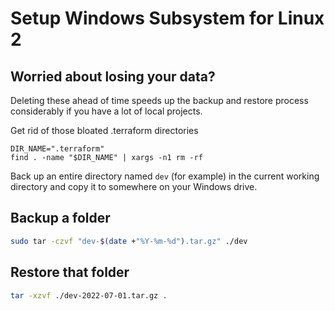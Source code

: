 # Setup Windows Subsystem for Linux 2

## Worried about losing your data?

Deleting these ahead of time speeds up the backup and restore process considerably if you have a lot of local projects.

Get rid of those bloated .terraform directories
```
DIR_NAME=".terraform"
find . -name "$DIR_NAME" | xargs -n1 rm -rf
```

Back up an entire directory named `dev` (for example) in the current working directory and copy it to somewhere on your Windows drive.

## Backup a folder

```bash
sudo tar -czvf "dev-$(date +"%Y-%m-%d").tar.gz" ./dev
```

## Restore that folder
```bash
tar -xzvf ./dev-2022-07-01.tar.gz .
```
